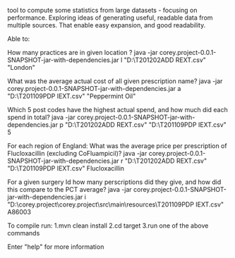  tool to compute some statistics from large datasets - focusing on performance. Exploring ideas of generating useful, readable data from multiple sources. That enable easy expansion, and good readability.

Able to:

How many practices are in given location ? 
java -jar corey.project-0.0.1-SNAPSHOT-jar-with-dependencies.jar l "D:\T201202ADD REXT.csv" "London"

What was the average actual cost of all given prescription name? 
java -jar corey.project-0.0.1-SNAPSHOT-jar-with-dependencies.jar a "D:\T201109PDP IEXT.csv" "Peppermint Oil"

Which 5 post codes have the highest actual spend, and how much did each spend in total?
java -jar corey.project-0.0.1-SNAPSHOT-jar-with-dependencies.jar p "D:\T201202ADD REXT.csv" "D:\T201109PDP IEXT.csv" 5

For each region of England: 
What was the average price per prescription of Flucloxacillin (excluding CoFluampicil)? 
java -jar corey.project-0.0.1-SNAPSHOT-jar-with-dependencies.jar r "D:\T201202ADD REXT.csv" "D:\T201109PDP IEXT.csv" Flucloxacillin

For a given surgery Id how many perscriptions did they give, and how did this compare to the PCT average?
java -jar corey.project-0.0.1-SNAPSHOT-jar-with-dependencies.jar i "D:\corey.project\corey.project\src\main\resources\T201109PDP IEXT.csv" A86003


To compile run:
1.mvn clean install
2.cd target
3.run one of the above commands

Enter "help" for more information 
